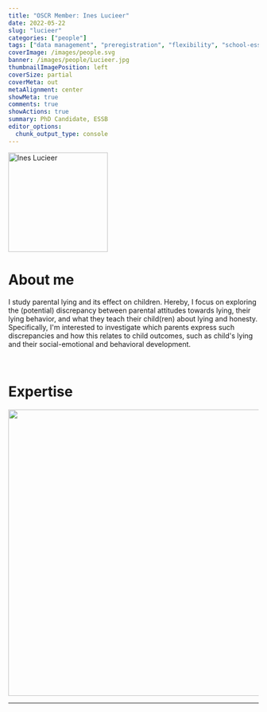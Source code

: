 ```yaml
---
title: "OSCR Member: Ines Lucieer"
date: 2022-05-22
slug: "lucieer"
categories: ["people"]
tags: ["data management", "preregistration", "flexibility", "school-essb"] # top 3 categories + unique + school
coverImage: /images/people.svg
banner: /images/people/Lucieer.jpg
thumbnailImagePosition: left
coverSize: partial
coverMeta: out
metaAlignment: center
showMeta: true
comments: true
showActions: true
summary: PhD Candidate, ESSB
editor_options: 
  chunk_output_type: console
---
```


<!-- EMAIL -->
<p>
  <a href="mailto:lucieer@essb.eur.nl">
  <img border="0" alt="Ines Lucieer" src="/images/people/Lucieer.jpg" width="200" height="200" align="center">
  </a>
</p>


<p align="center">
<!--  CV
  <a href="" class="fa-solid fa-file" style="color:#000000;">
  </a> -->

<!-- TWITTER   
  <a href="" class="fa-brands fa-x-twitter" style="color:#000000;">
  </a>   -->


<!-- GOOGLE SCHOLAR
  <a href="" class="fa-brands fa-google-scholar" style="color:#000000;">
  </a>
  -->
  
<!-- RESEARCHGATE 
  <a href="" class="fa-brands fa-researchgate" style="color:#000000;">
  </a>
   --> 
  
<!-- LINKEDIN --> 
  <a href="https://www.linkedin.com/in/ineslucieer/" class="fa-brands fa-linkedin" style="color:#000000;">
  </a>  
  
  <!-- ORCID   
  <a href="" class="fa-brands fa-orcid" style="color:#000000;">
  </a>  -->

<!-- PERSONAL WEBSITE 
  <a href="" class="fa-solid fa-link" style="color:#000000;">
  </a> -->

<!-- GITHUB 
  <a href="" class="fa-brands fa-github" style="color:#000000;"> 
  </a> -->
</p>






# About me

I study parental lying and its effect on children. Hereby, I focus on exploring the (potential) discrepancy between parental attitudes towards lying, their lying behavior, and what they teach their child(ren) about lying and honesty. Specifically, I'm interested to investigate which parents express such discrepancies and how this relates to child outcomes, such as child's lying and their social-emotional and behavioral development.



<BR>

<!-- # Expertise -->

# Expertise

<img src="{{< blogdown/postref >}}index_files/figure-html/radarPlot-1.png" width="576" />


***


